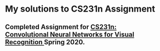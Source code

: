 # My solutions to CS231n Assignment
## Completed Assignment for <a href = "https://cs231n.github.io/" > CS231n: Convolutional Neural Networks for Visual Recognition </a> Spring 2020.
